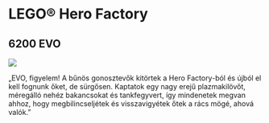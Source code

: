 # LEGO® Hero Factory

## **6200 EVO**

![](https://www.lego.com/cdn/product-assets/product.img.pri/6200_prod.jpg)

„EVO, figyelem! A bűnös gonosztevők kitörtek a Hero Factory-ból és újból el kell fognunk őket, de sürgősen. Kaptatok egy nagy erejű plazmakilövőt, méregálló nehéz bakancsokat és tankfegyvert, így mindenetek megvan ahhoz, hogy megbilincseljétek és visszavigyétek őtek a rács mögé, ahová valók.”